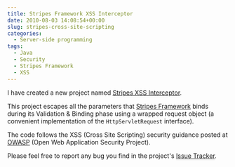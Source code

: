 ```yaml
---
title: Stripes Framework XSS Interceptor
date: 2010-08-03 14:08:54+00:00
slug: stripes-cross-site-scripting
categories:
  - Server-side programming
tags:
  - Java
  - Security
  - Stripes Framework
  - XSS
---
```


I have created a new project named [Stripes XSS Interceptor](https://github.com/StripesFramework/stripes-xss).

This project escapes all the parameters that [Stripes Framework](http://www.stripesframework.org) binds during its Validation & Binding phase using a wrapped request object (a convenient implementation of the `HttpServletRequest` interface).

The code follows the XSS (Cross Site Scripting) security guidance posted at [OWASP](http://www.owasp.org/) (Open Web Application Security Project).

Please feel free to report any bug you find in the project's [Issue Tracker](https://github.com/StripesFramework/stripes-xss/issues).
